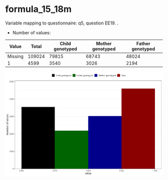 # formula_15_18m
Variable mapping to questionnaire: q5, question EE19.
.
- Number of values:

| Value | Total | Child genotyped | Mother genotyped | Father genotyped |
| ----- | ----- | --------------- | ---------------- | ---------------- |
| Missing | 109024 | 79815 | 68743 | 48024 |
| 1 | 4599 | 3540 | 3026 |2194 |



![](formula_15_18m_n.png)



